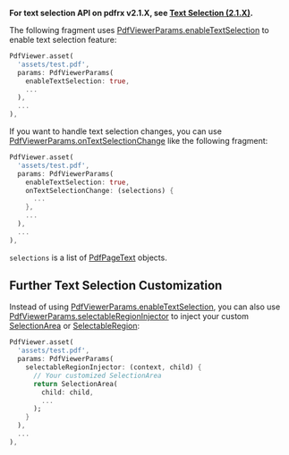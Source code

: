**For text selection API on pdfrx v2.1.X, see [Text Selection (2.1.X)]([2.1.X]-Text-Selection.md).**

The following fragment uses [PdfViewerParams.enableTextSelection](https://pub.dev/documentation/pdfrx/1.3.5/pdfrx/PdfViewerParams/enableTextSelection.html) to enable text selection feature:

```dart
PdfViewer.asset(
  'assets/test.pdf',
  params: PdfViewerParams(
    enableTextSelection: true,
    ...
  ),
  ...
),
```

If you want to handle text selection changes, you can use [PdfViewerParams.onTextSelectionChange](https://pub.dev/documentation/pdfrx/1.3.5/pdfrx/PdfViewerParams/onTextSelectionChange.html) like the following fragment:

```dart
PdfViewer.asset(
  'assets/test.pdf',
  params: PdfViewerParams(
    enableTextSelection: true,
    onTextSelectionChange: (selections) {
      ...
    },
    ...
  ),
  ...
),
```

`selections` is a list of [PdfPageText](https://pub.dev/documentation/pdfrx/1.3.5/pdfrx/PdfPageText-class.html) objects.

## Further Text Selection Customization

Instead of using [PdfViewerParams.enableTextSelection](https://pub.dev/documentation/pdfrx/1.3.5/pdfrx/PdfViewerParams/enableTextSelection.html), you can also use [PdfViewerParams.selectableRegionInjector](https://pub.dev/documentation/pdfrx/1.3.5/pdfrx/PdfViewerParams/selectableRegionInjector.html) to inject your custom [SelectionArea](https://api.flutter.dev/flutter/material/SelectionArea-class.html) or [SelectableRegion](https://api.flutter.dev/flutter/widgets/SelectableRegion-class.html):

```dart
PdfViewer.asset(
  'assets/test.pdf',
  params: PdfViewerParams(
    selectableRegionInjector: (context, child) {
      // Your customized SelectionArea
      return SelectionArea(
        child: child,
        ...
      );
    }
  ),
  ...
),
```
